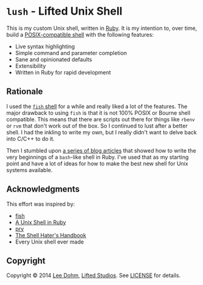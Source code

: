 # `lush` - Lifted Unix Shell

This is my custom Unix shell, written in [Ruby][ruby]. It is my intention to, over time, build a [POSIX-compatible shell][posix] with the following features:

* Live syntax highlighting
* Simple command and parameter completion
* Sane and opinionated defaults
* Extensibility
* Written in Ruby for rapid development

## Rationale

I used the [`fish` shell][fish] for a while and really liked a lot of the features. The major drawback to using `fish` is that it is not 100% POSIX or Bourne shell compatible. This means that there are scripts out there for things like `rbenv` or `rvm` that don't work out of the box. So I continued to lust after a better shell. I had the inkling to write my own, but I really didn't want to delve back into C/C++ to do it.

Then I stumbled upon [a series of blog articles][shell-in-ruby] that showed how to write the very beginnings of a `bash`-like shell in Ruby. I've used that as my starting point and have a lot of ideas for how to make the best new shell for Unix systems available.

## Acknowledgments

This effort was inspired by:

* [fish][fish]
* [A Unix Shell in Ruby][shell-in-ruby]
* [pry][pry]
* [The Shell Hater's Handbook][shell-haters]
* Every Unix shell ever made

## Copyright

Copyright &copy; 2014 [Lee Dohm](http://www.lee-dohm.com), [Lifted Studios](http://www.liftedstudios.com). See [LICENSE](LICENSE.md) for details.

[fish]: http://fishshell.com
[posix]: http://pubs.opengroup.org/onlinepubs/9699919799/utilities/contents.html
[pry]: http://pryrepl.org
[ruby]: http://www.ruby-lang.org
[shell-haters]: https://shellhaters.heroku.com/
[shell-in-ruby]: http://www.jstorimer.com/blogs/workingwithcode/7766107-a-unix-shell-in-ruby
